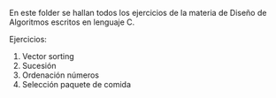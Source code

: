 En este folder se hallan todos los ejercicios de la materia de Diseño de Algoritmos escritos en lenguaje C.

Ejercicios:
1. Vector sorting
2. Sucesión
3. Ordenación números
4. Selección paquete de comida
